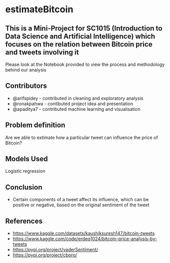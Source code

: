 # estimateBitcoin

## This is a Mini-Project for SC1015 (Introduction to Data Science and Artificial Intelligence) which focuses on the relation between Bitcoin price and tweets involving it
Please look at the Notebook provided to view the process and methodology behind our analysis

## Contributors
- @arifspidey - contributed in cleaning and exploratory analysis
- @ronakpahwa - contibuted project idea and presentation
- @apaditya7 - contributed machine learning and visualisation

## Problem definition
Are we able to extimate how a particular tweet can influence the price of Bitcoin?

## Models Used
Logistic regression

## Conclusion
- Certain components of a tweet affect its influence, which can be positive or negative, based on the original sentiment of the tweet

## References
- https://www.kaggle.com/datasets/kaushiksuresh147/bitcoin-tweets
- https://www.kaggle.com/code/erdeq1024/bitcoin-price-analysis-by-tweets
- https://pypi.org/project/vaderSentiment/
- https://pypi.org/project/cbpro/


